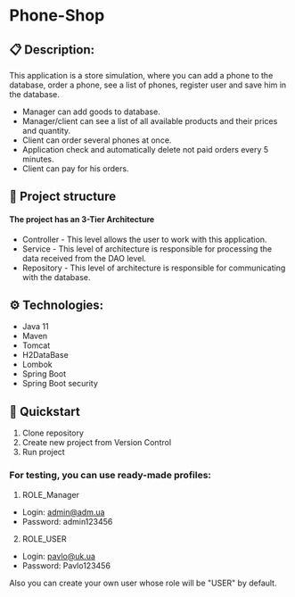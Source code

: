 # Phone-Shop 
## 📋 Description:
This application is a store simulation, where you can add a phone to the database, order a phone, see a list of phones, 
register user and save him in the database.
* Manager can add goods to database.
* Manager/client can see a list of all available products and their prices
  and quantity. 
* Client can order several phones at once.
* Application check and automatically delete not paid orders every 5 minutes.
* Client can pay for his orders.

## 🔎 Project structure
#### The project has an 3-Tier Architecture

* Controller - This level allows the user to work with this application.
* Service - This level of architecture is responsible for processing the data received from the DAO level.
* Repository - This level of architecture is responsible for communicating with the database.

## ⚙ Technologies:
* Java 11
* Maven
* Tomcat
* H2DataBase
* Lombok
* Spring Boot
* Spring Boot security

## 🚀 Quickstart
1. Clone repository
2. Create new project from Version Control
3. Run project

### For testing, you can use ready-made profiles:
1. ROLE_Manager
* Login: admin@adm.ua
* Password: admin123456

2. ROLE_USER
* Login: pavlo@uk.ua
* Password: Pavlo123456

Also you can create your own user whose role will be "USER" by default.